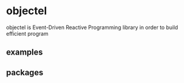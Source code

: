 # objectel

objectel is Event-Driven Reactive Programming library in order to build efficient program

## examples

## packages